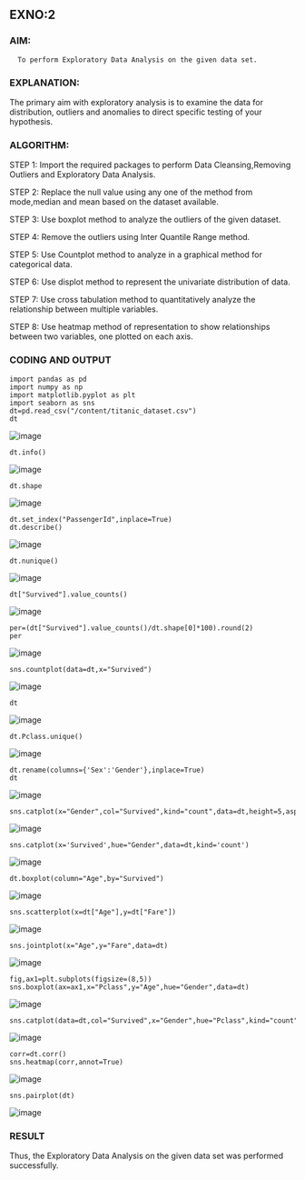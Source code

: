 ## EXNO:2
### AIM:
      To perform Exploratory Data Analysis on the given data set.
      
### EXPLANATION:
  The primary aim with exploratory analysis is to examine the data for distribution, outliers and anomalies to direct specific testing of your hypothesis.
  
### ALGORITHM:
STEP 1: Import the required packages to perform Data Cleansing,Removing Outliers and Exploratory Data Analysis.

STEP 2: Replace the null value using any one of the method from mode,median and mean based on the dataset available.

STEP 3: Use boxplot method to analyze the outliers of the given dataset.

STEP 4: Remove the outliers using Inter Quantile Range method.

STEP 5: Use Countplot method to analyze in a graphical method for categorical data.

STEP 6: Use displot method to represent the univariate distribution of data.

STEP 7: Use cross tabulation method to quantitatively analyze the relationship between multiple variables.

STEP 8: Use heatmap method of representation to show relationships between two variables, one plotted on each axis.

### CODING AND OUTPUT
```
import pandas as pd
import numpy as np
import matplotlib.pyplot as plt
import seaborn as sns
dt=pd.read_csv("/content/titanic_dataset.csv")
dt
```
![image](https://github.com/Kalpanareshma/EXNO2DS/assets/122040453/1d9eff83-45dd-45f6-8e05-a60443a28c93)
```
dt.info()
```
![image](https://github.com/Kalpanareshma/EXNO2DS/assets/122040453/9d3a9f34-afc7-4575-9700-4a3a9d06bcf2)
```
dt.shape
```
![image](https://github.com/Kalpanareshma/EXNO2DS/assets/122040453/2e552cda-c340-4c14-81bb-ce0a638212c6)
```
dt.set_index("PassengerId",inplace=True)
dt.describe()
```
![image](https://github.com/Kalpanareshma/EXNO2DS/assets/122040453/2e3db065-da65-4184-81e9-09b195e0b91d)
```
dt.nunique()
```
![image](https://github.com/Kalpanareshma/EXNO2DS/assets/122040453/97151d1c-ef1a-44df-885a-15f77cade99a)
```
dt["Survived"].value_counts()
```
![image](https://github.com/Kalpanareshma/EXNO2DS/assets/122040453/a547fdac-8e3f-43f2-9932-fa2c2a265134)
```
per=(dt["Survived"].value_counts()/dt.shape[0]*100).round(2)
per
```
![image](https://github.com/Kalpanareshma/EXNO2DS/assets/122040453/8eced09f-2a18-4e3f-bd13-243701048fc5)
```
sns.countplot(data=dt,x="Survived")
```
![image](https://github.com/Kalpanareshma/EXNO2DS/assets/122040453/34adfa76-c868-440d-b0c6-d97ebe93e351)
```
dt
```
![image](https://github.com/Kalpanareshma/EXNO2DS/assets/122040453/ff6a85fa-f2ce-4769-93c8-b596fcaaad17)
```
dt.Pclass.unique()
```
![image](https://github.com/Kalpanareshma/EXNO2DS/assets/122040453/58fef3e0-6e22-489a-a2b9-85fc559daffa)
```
dt.rename(columns={'Sex':'Gender'},inplace=True)
dt
```
![image](https://github.com/Kalpanareshma/EXNO2DS/assets/122040453/8bb0fc68-5f7a-4005-80c6-b4706fd4cd3b)
```
sns.catplot(x="Gender",col="Survived",kind="count",data=dt,height=5,aspect=.7)
```
![image](https://github.com/Kalpanareshma/EXNO2DS/assets/122040453/9af5b685-0281-43c4-bcda-dff99e437f3c)
```
sns.catplot(x='Survived',hue="Gender",data=dt,kind='count')
```
![image](https://github.com/Kalpanareshma/EXNO2DS/assets/122040453/8555cc95-07c9-4436-a2a7-f2eb918d171d)
```
dt.boxplot(column="Age",by="Survived")
```
![image](https://github.com/Kalpanareshma/EXNO2DS/assets/122040453/472e3846-e3dc-4391-813e-cd7d2eaccaf9)
```
sns.scatterplot(x=dt["Age"],y=dt["Fare"])
```
![image](https://github.com/Kalpanareshma/EXNO2DS/assets/122040453/2d4244b8-65d1-46f3-a848-c4e5c57928f5)
```
sns.jointplot(x="Age",y="Fare",data=dt)
```
![image](https://github.com/Kalpanareshma/EXNO2DS/assets/122040453/25fae9cf-16d8-46b0-b427-b9bd7b47f027)
```
fig,ax1=plt.subplots(figsize=(8,5))
sns.boxplot(ax=ax1,x="Pclass",y="Age",hue="Gender",data=dt)
```
![image](https://github.com/Kalpanareshma/EXNO2DS/assets/122040453/839a046e-ac0d-483c-b09f-544f1608dde0)
```
sns.catplot(data=dt,col="Survived",x="Gender",hue="Pclass",kind="count")
```
![image](https://github.com/Kalpanareshma/EXNO2DS/assets/122040453/61b5359f-119c-41a3-bbc9-a301c5cc5196)
```
corr=dt.corr()
sns.heatmap(corr,annot=True)
```
![image](https://github.com/Kalpanareshma/EXNO2DS/assets/122040453/1a358d7b-b6ed-45b6-8266-18c249421323)
```
sns.pairplot(dt)
```
![image](https://github.com/Kalpanareshma/EXNO2DS/assets/122040453/a32237e1-689e-43d6-8765-d5deed872071)
### RESULT
   Thus, the Exploratory Data Analysis on the given data set was performed successfully. 
